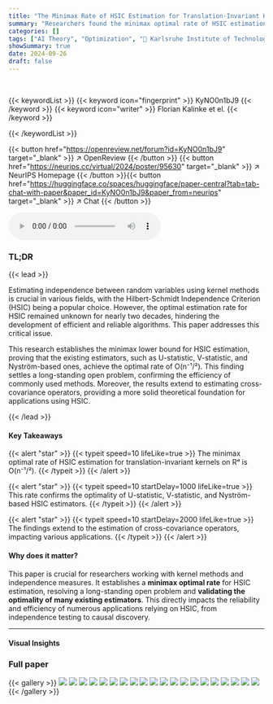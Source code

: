 ```yaml
---
title: "The Minimax Rate of HSIC Estimation for Translation-Invariant Kernels"
summary: "Researchers found the minimax optimal rate of HSIC estimation for translation-invariant kernels is O(n⁻¹/²), settling a two-decade-old open question and validating many existing HSIC estimators."
categories: []
tags: ["AI Theory", "Optimization", "🏢 Karlsruhe Institute of Technology",]
showSummary: true
date: 2024-09-26
draft: false
---
```


<br>

{{< keywordList >}}
{{< keyword icon="fingerprint" >}} KyNO0n1bJ9 {{< /keyword >}}
{{< keyword icon="writer" >}} Florian Kalinke et el. {{< /keyword >}}
 
{{< /keywordList >}}

{{< button href="https://openreview.net/forum?id=KyNO0n1bJ9" target="_blank" >}}
↗ OpenReview
{{< /button >}}
{{< button href="https://neurips.cc/virtual/2024/poster/95630" target="_blank" >}}
↗ NeurIPS Homepage
{{< /button >}}{{< button href="https://huggingface.co/spaces/huggingface/paper-central?tab=tab-chat-with-paper&paper_id=KyNO0n1bJ9&paper_from=neurips" target="_blank" >}}
↗ Chat
{{< /button >}}



<audio controls>
    <source src="https://ai-paper-reviewer.com/KyNO0n1bJ9/podcast.wav" type="audio/wav">
    Your browser does not support the audio element.
</audio>


### TL;DR


{{< lead >}}

Estimating independence between random variables using kernel methods is crucial in various fields, with the Hilbert-Schmidt Independence Criterion (HSIC) being a popular choice. However, the optimal estimation rate for HSIC remained unknown for nearly two decades, hindering the development of efficient and reliable algorithms. This paper addresses this critical issue.

This research establishes the minimax lower bound for HSIC estimation, proving that the existing estimators, such as U-statistic, V-statistic, and Nyström-based ones, achieve the optimal rate of O(n⁻¹/²). This finding settles a long-standing open problem, confirming the efficiency of commonly used methods.  Moreover, the results extend to estimating cross-covariance operators, providing a more solid theoretical foundation for applications using HSIC.

{{< /lead >}}


#### Key Takeaways

{{< alert "star" >}}
{{< typeit speed=10 lifeLike=true >}} The minimax optimal rate of HSIC estimation for translation-invariant kernels on Rᵈ is O(n⁻¹/²). {{< /typeit >}}
{{< /alert >}}

{{< alert "star" >}}
{{< typeit speed=10 startDelay=1000 lifeLike=true >}} This rate confirms the optimality of U-statistic, V-statistic, and Nyström-based HSIC estimators. {{< /typeit >}}
{{< /alert >}}

{{< alert "star" >}}
{{< typeit speed=10 startDelay=2000 lifeLike=true >}} The findings extend to the estimation of cross-covariance operators, impacting various applications. {{< /typeit >}}
{{< /alert >}}

#### Why does it matter?
This paper is crucial for researchers working with kernel methods and independence measures.  It establishes a **minimax optimal rate** for HSIC estimation, resolving a long-standing open problem and **validating the optimality of many existing estimators**. This directly impacts the reliability and efficiency of numerous applications relying on HSIC, from independence testing to causal discovery.

------
#### Visual Insights







### Full paper

{{< gallery >}}
<img src="https://ai-paper-reviewer.com/KyNO0n1bJ9/1.png" class="grid-w50 md:grid-w33 xl:grid-w25" />
<img src="https://ai-paper-reviewer.com/KyNO0n1bJ9/2.png" class="grid-w50 md:grid-w33 xl:grid-w25" />
<img src="https://ai-paper-reviewer.com/KyNO0n1bJ9/3.png" class="grid-w50 md:grid-w33 xl:grid-w25" />
<img src="https://ai-paper-reviewer.com/KyNO0n1bJ9/4.png" class="grid-w50 md:grid-w33 xl:grid-w25" />
<img src="https://ai-paper-reviewer.com/KyNO0n1bJ9/5.png" class="grid-w50 md:grid-w33 xl:grid-w25" />
<img src="https://ai-paper-reviewer.com/KyNO0n1bJ9/6.png" class="grid-w50 md:grid-w33 xl:grid-w25" />
<img src="https://ai-paper-reviewer.com/KyNO0n1bJ9/7.png" class="grid-w50 md:grid-w33 xl:grid-w25" />
<img src="https://ai-paper-reviewer.com/KyNO0n1bJ9/8.png" class="grid-w50 md:grid-w33 xl:grid-w25" />
<img src="https://ai-paper-reviewer.com/KyNO0n1bJ9/9.png" class="grid-w50 md:grid-w33 xl:grid-w25" />
<img src="https://ai-paper-reviewer.com/KyNO0n1bJ9/10.png" class="grid-w50 md:grid-w33 xl:grid-w25" />
<img src="https://ai-paper-reviewer.com/KyNO0n1bJ9/11.png" class="grid-w50 md:grid-w33 xl:grid-w25" />
<img src="https://ai-paper-reviewer.com/KyNO0n1bJ9/12.png" class="grid-w50 md:grid-w33 xl:grid-w25" />
<img src="https://ai-paper-reviewer.com/KyNO0n1bJ9/13.png" class="grid-w50 md:grid-w33 xl:grid-w25" />
<img src="https://ai-paper-reviewer.com/KyNO0n1bJ9/14.png" class="grid-w50 md:grid-w33 xl:grid-w25" />
<img src="https://ai-paper-reviewer.com/KyNO0n1bJ9/15.png" class="grid-w50 md:grid-w33 xl:grid-w25" />
<img src="https://ai-paper-reviewer.com/KyNO0n1bJ9/16.png" class="grid-w50 md:grid-w33 xl:grid-w25" />
<img src="https://ai-paper-reviewer.com/KyNO0n1bJ9/17.png" class="grid-w50 md:grid-w33 xl:grid-w25" />
<img src="https://ai-paper-reviewer.com/KyNO0n1bJ9/18.png" class="grid-w50 md:grid-w33 xl:grid-w25" />
<img src="https://ai-paper-reviewer.com/KyNO0n1bJ9/19.png" class="grid-w50 md:grid-w33 xl:grid-w25" />
<img src="https://ai-paper-reviewer.com/KyNO0n1bJ9/20.png" class="grid-w50 md:grid-w33 xl:grid-w25" />
{{< /gallery >}}